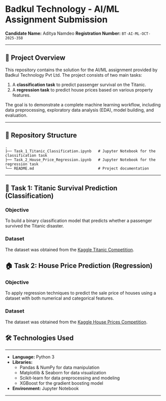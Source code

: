 # Badkul Technology - AI/ML Assignment Submission

**Candidate Name:** Aditya Namdeo
**Registration Number:** `BT-AI-ML-OCT-2025-358`

---

## 📖 Project Overview

This repository contains the solution for the AI/ML assignment provided by Badkul Technology Pvt Ltd. The project consists of two main tasks:
1.  A **classification task** to predict passenger survival on the Titanic.
2.  A **regression task** to predict house prices based on various property features.

The goal is to demonstrate a complete machine learning workflow, including data preprocessing, exploratory data analysis (EDA), model building, and evaluation.

---

## 📂 Repository Structure

```
.
├── Task_1_Titanic_Classification.ipynb   # Jupyter Notebook for the classification task
├── Task_2_House_Price_Regression.ipynb   # Jupyter Notebook for the regression task
└── README.md                             # Project documentation
```

---

## 🚀 Task 1: Titanic Survival Prediction (Classification)

### Objective
To build a binary classification model that predicts whether a passenger survived the Titanic disaster.

### Dataset
The dataset was obtained from the [Kaggle Titanic Competition](https://www.kaggle.com/competitions/titanic).

## 🏠 Task 2: House Price Prediction (Regression)

### Objective
To apply regression techniques to predict the sale price of houses using a dataset with both numerical and categorical features.

### Dataset
The dataset was obtained from the [Kaggle House Prices Competition](https://www.kaggle.com/competitions/house-prices-advanced-regression-techniques).
## 🛠️ Technologies Used
---
* **Language:** Python 3
* **Libraries:**
    * Pandas & NumPy for data manipulation
    * Matplotlib & Seaborn for data visualization
    * Scikit-learn for data preprocessing and modeling
    * XGBoost for the gradient boosting model
* **Environment:** Jupyter Notebook

---